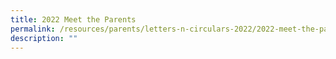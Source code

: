 ```yaml
---
title: 2022 Meet the Parents
permalink: /resources/parents/letters-n-circulars-2022/2022-meet-the-parents
description: ""
---
```

